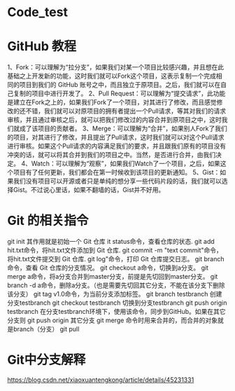 # Code_test
# GitHub 教程
1、Fork：可以理解为“拉分支”，如果我们对某一个项目比较感兴趣，并且想在此基础之上开发新的功能，这时我们就可以Fork这个项目，这表示复制一个完成相同的项目到我们的 GitHub 账号之中，而且独立于原项目。之后，我们就可以在自己复制的项目中进行开发了。
2、Pull Request：可以理解为“提交请求”，此功能是建立在Fork之上的，如果我们Fork了一个项目，对其进行了修改，而且感觉修改的还不错，我们就可以对原项目的拥有者提出一个Pull请求，等其对我们的请求审核，并且通过审核之后，就可以把我们修改过的内容合并到原项目之中，这时我们就成了该项目的贡献者。
3、Merge：可以理解为“合并”，如果别人Fork了我们的项目，对其进行了修改，并且提出了Pull请求，这时我们就可以对这个Pull请求进行审核。如果这个Pull请求的内容满足我们的要求，并且跟我们原有的项目没有冲突的话，就可以将其合并到我们的项目之中。当然，是否进行合并，由我们决定。
4、Watch：可以理解为“观察”，如果我们Watch了一个项目，之后，如果这个项目有了任何更新，我们都会在第一时候收到该项目的更新通知。
5、Gist：如果我们没有项目可以开源或者只是单纯的想分享一些代码片段的话，我们就可以选择Gist。不过说心里话，如果不翻墙的话，Gist并不好用。



# Git 的相关指令
git init 其作用就是初始一个 Git 仓库
it status命令，查看仓库的状态.
git add hit.txt命令，将hit.txt文件添加到 Git 仓库.
git commit -m "text commit"命令，将hit.txt文件提交到 Git 仓库.
git log"命令，打印 Git 仓库提交日志。
git branch命令，查看 Git 仓库的分支情况。
git checkout a命令，切换到a分支。
git merge a命令，将a分支合并到master分支，前提是先切回到master分支。
git branch -d a命令，删除a分支。（也是需要先切回其它分支，不能在该分支下删除该分支）
git tag v1.0命令，为当前分支添加标签。
git branch testbranch 创建分支testbranch
git checkout testbranch 切换到分支testbranch
git push origin testbranch 在分支testbranch环境下，使用该命令，同步到GitHub。如果在其它分支则 git push origin 其它分支
git merge  命令时用来合并的，而合并的对象就是branch（分支）
git pull 



# Git中分支解释
  https://blog.csdn.net/xiaoxuantengkong/article/details/45231331

